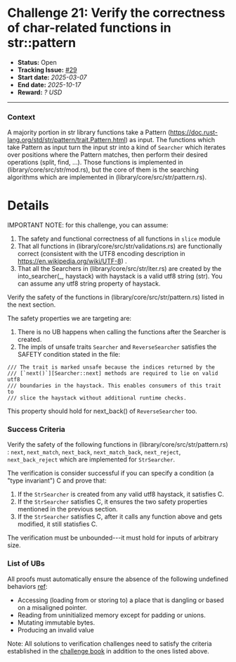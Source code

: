 # Challenge 21: Verify the correctness of char-related functions in str::pattern

- **Status:** Open
- **Tracking Issue:** [#29](https://github.com/model-checking/verify-rust-std/issues/29)
- **Start date:** *2025-03-07*
- **End date:** *2025-10-17*
- **Reward:** *? USD*

-------------------


### Context

A majority portion in str library functions take a Pattern (https://doc.rust-lang.org/std/str/pattern/trait.Pattern.html) as input. 
The functions which take Pattern as input turn the input str into a kind of `Searcher` which iterates over positions where the Pattern matches, then perform their desired operations (split, find, ...).
Those functions is implemented in (library/core/src/str/mod.rs), but the core of them is the searching algorithms which are implemented in (library/core/src/str/pattern.rs).

# Details

IMPORTANT NOTE: for this challenge, you can assume: 
1. The safety and functional correctness of all functions in `slice` module 
2. That all functions in (library/core/src/str/validations.rs) are functionally correct (consistent with the UTF8 encoding description in https://en.wikipedia.org/wiki/UTF-8) . 
3. That all the Searchers in (library/core/src/str/iter.rs) are created by the into_searcher(_, haystack) with haystack is a valid utf8 string (str). You can assume any utf8 string property of haystack.

Verify the safety of the functions in (library/core/src/str/pattern.rs) listed in the next section.

The safety properties we are targeting are: 
1. There is no UB happens when calling the functions after the Searcher is created.
2. The impls of unsafe traits `Searcher` and `ReverseSearcher` satisfies the SAFETY condition stated in the file: 
```
/// The trait is marked unsafe because the indices returned by the
/// [`next()`][Searcher::next] methods are required to lie on valid utf8
/// boundaries in the haystack. This enables consumers of this trait to
/// slice the haystack without additional runtime checks.
```
This property should hold for next_back() of `ReverseSearcher` too.


### Success Criteria

Verify the safety of the following functions in (library/core/src/str/pattern.rs) : `next`, `next_match`, `next_back`, `next_match_back`, `next_reject`, `next_back_reject`
which are implemented for `StrSearcher`.

The verification is consider successful if you can specify a condition (a "type invariant") C and prove that:
1. If the `StrSearcher` is created from any valid utf8 haystack, it satisfies C.
2. If the `StrSearcher` satisfies C, it ensures the two safety properties mentioned in the previous section.
3. If the `StrSearcher` satisfies C, after it calls any function above and gets modified, it still statisfies C.


The verification must be unbounded---it must hold for inputs of arbitrary size.

### List of UBs

All proofs must automatically ensure the absence of the following undefined behaviors [ref](https://github.com/rust-lang/reference/blob/142b2ed77d33f37a9973772bd95e6144ed9dce43/src/behavior-considered-undefined.md):

* Accessing (loading from or storing to) a place that is dangling or based on a misaligned pointer.
* Reading from uninitialized memory except for padding or unions.
* Mutating immutable bytes.
* Producing an invalid value


Note: All solutions to verification challenges need to satisfy the criteria established in the [challenge book](../general-rules.md)
in addition to the ones listed above.
